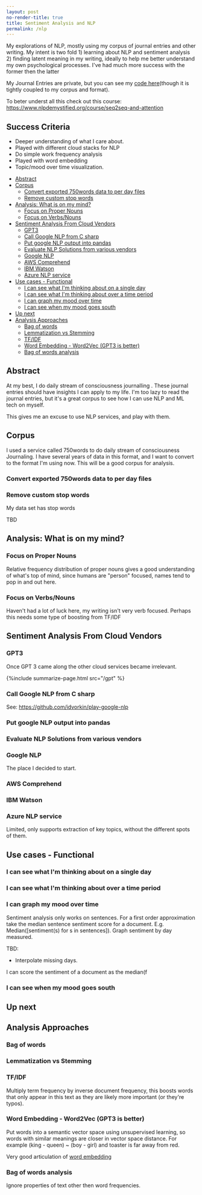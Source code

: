 ```yaml
---
layout: post
no-render-title: true
title: Sentiment Analysis and NLP
permalink: /nlp
---
```


My explorations of NLP, mostly using my corpus of journal entries and other writing. My intent is two fold 1) learning about NLP and sentiment analysis 2) finding latent meaning in my writing, ideally to help me better understand my own psychological processes. I've had much more success with the former then the latter

My Journal Entries are private, but you can see my [code here](https://github.com/idvorkin/nlp)(though it is tightly coupled to my corpus and format).

To beter underst all this check out this course: <https://www.nlpdemystified.org/course/seq2seq-and-attention>

## Success Criteria

- Deeper understanding of what I care about.
- Played with different cloud stacks for NLP
- Do simple work frequency analysis
- Played with word embedding
- Topic/mood over time visualization.

<!-- prettier-ignore-start -->
<!-- vim-markdown-toc GFM -->

- [Abstract](#abstract)
- [Corpus](#corpus)
    - [Convert exported 750words data to per day files](#convert-exported-750words-data-to-per-day-files)
    - [Remove custom stop words](#remove-custom-stop-words)
- [Analysis: What is on my mind?](#analysis-what-is-on-my-mind)
    - [Focus on Proper Nouns](#focus-on-proper-nouns)
    - [Focus on Verbs/Nouns](#focus-on-verbsnouns)
- [Sentiment Analysis From Cloud Vendors](#sentiment-analysis-from-cloud-vendors)
    - [GPT3](#gpt3)
    - [Call Google NLP from C sharp](#call-google-nlp-from-c-sharp)
    - [Put google NLP output into pandas](#put-google-nlp-output-into-pandas)
    - [Evaluate NLP Solutions from various vendors](#evaluate-nlp-solutions-from-various-vendors)
    - [Google NLP](#google-nlp)
    - [AWS Comprehend](#aws-comprehend)
    - [IBM Watson](#ibm-watson)
    - [Azure NLP service](#azure-nlp-service)
- [Use cases - Functional](#use-cases---functional)
    - [I can see what I'm thinking about on a single day](#i-can-see-what-im-thinking-about-on-a-single-day)
    - [I can see what I'm thinking about over a time period](#i-can-see-what-im-thinking-about-over-a-time-period)
    - [I can graph my mood over time](#i-can-graph-my-mood-over-time)
    - [I can see when my mood goes south](#i-can-see-when-my-mood-goes-south)
- [Up next](#up-next)
- [Analysis Approaches](#analysis-approaches)
    - [Bag of words](#bag-of-words)
    - [Lemmatization vs Stemming](#lemmatization-vs-stemming)
    - [TF/IDF](#tfidf)
    - [Word Embedding - Word2Vec (GPT3 is better)](#word-embedding---word2vec-gpt3-is-better)
    - [Bag of words analysis](#bag-of-words-analysis)

<!-- vim-markdown-toc -->
<!-- prettier-ignore-end -->

## Abstract

At my best, I do daily stream of consciousness journalling . These journal entries should have insights I can apply to my life. I'm too lazy to read the journal entries, but it's a great corpus to see how I can use NLP and ML tech on myself.

This gives me an excuse to use NLP services, and play with them.

## Corpus

I used a service called 750words to do daily stream of consciousness Journaling. I have several years of data in this format, and I want to convert to the format I'm using now. This will be a good corpus for analysis.

### Convert exported 750words data to per day files

### Remove custom stop words

My data set has stop words

TBD

## Analysis: What is on my mind?

### Focus on Proper Nouns

Relative frequency distribution of proper nouns gives a good understanding of what's top of mind, since humans are "person" focused, names tend to pop in and out here.

### Focus on Verbs/Nouns

Haven't had a lot of luck here, my writing isn't very verb focused. Perhaps this needs some type of boosting from TF/IDF

## Sentiment Analysis From Cloud Vendors

### GPT3

Once GPT 3 came along the other cloud services became irrelevant.

{%include summarize-page.html src="/gpt" %}

### Call Google NLP from C sharp

See: <https://github.com/idvorkin/play-google-nlp>

### Put google NLP output into pandas

### Evaluate NLP Solutions from various vendors

### Google NLP

The place I decided to start.

### AWS Comprehend

### IBM Watson

### Azure NLP service

Limited, only supports extraction of key topics, without the different spots of them.

## Use cases - Functional

### I can see what I'm thinking about on a single day

### I can see what I'm thinking about over a time period

### I can graph my mood over time

Sentiment analysis only works on sentences. For a first order approximation take the median sentence sentiment score for a document. E.g. Median([sentiment(s) for s in sentences]). Graph sentiment by day measured.

TBD:

- Interpolate missing days.

I can score the sentiment of a document as the median(f

### I can see when my mood goes south

## Up next

## Analysis Approaches

### Bag of words

### Lemmatization vs Stemming

### TF/IDF

Multiply term frequency by inverse document frequency, this boosts words that only appear in this text as they are likely more important (or they're typos).

### Word Embedding - Word2Vec (GPT3 is better)

Put words into a semantic vector space using unsupervised learning, so words with similar meanings are closer in vector space distance. For example (king - queen) ~ (boy - girl) and toaster is far away from red.

Very good articulation of [word embedding](https://jalammar.github.io/illustrated-word2vec/)

### Bag of words analysis

Ignore properties of text other then word frequencies.
